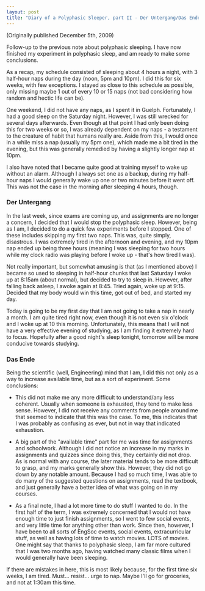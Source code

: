 ```yaml
---
layout: post
title: "Diary of a Polyphasic Sleeper, part II - Der Untergang/Das Ende"
---
```


(Originally published December 5th, 2009)

Follow-up to the previous note about polyphasic sleeping. I have now finished my experiment in polyphasic sleep, and am ready to make some conclusions.

As a recap, my schedule consisted of sleeping about 4 hours a night, with 3 half-hour naps during the day (noon, 5pm and 10pm). I did this for six weeks, with few exceptions. I stayed as close to this schedule as possible, only missing maybe 1 out of every 10 or 15 naps (not bad considering how random and hectic life can be).

One weekend, I did not have any naps, as I spent it in Guelph. Fortunately, I had a good sleep on the Saturday night. However, I was still wrecked for several days afterwards. Even though at that point I had only been doing this for two weeks or so, I was already dependent on my naps - a testament to the creature of habit that humans really are. Aside from this, I would once in a while miss a nap (usually my 5pm one), which made me a bit tired in the evening, but this was generally remedied by having a slightly longer nap at 10pm.

I also have noted that I became quite good at training myself to wake up without an alarm. Although I always set one as a backup, during my half-hour naps I would generally wake up one or two minutes before it went off. This was not the case in the morning after sleeping 4 hours, though.

### Der Untergang ###

In the last week, since exams are coming up, and assignments are no longer a concern, I decided that I would stop the polyphasic sleep. However, being as I am, I decided to do a quick few experiments before I stopped. One of these includes skipping my first two naps. This was, quite simply, disastrous. I was extremely tired in the afternoon and evening, and my 10pm nap ended up being three hours (meaning I was sleeping for two hours while my clock radio was playing before I woke up - that's how tired I was).

Not really important, but somewhat amusing is that (as I mentioned above) I became so used to sleeping in half-hour chunks that last Saturday I woke up at 8:15am (about normal), but decided to try to sleep in. However, after falling back asleep, I awoke again at 8:45. Tried again, woke up at 9:15. Decided that my body would win this time, got out of bed, and started my day.

Today is going to be my first day that I am not going to take a nap in nearly a month. I am quite tired right now, even though it is not even six o'clock and I woke up at 10 this morning. Unfortunately, this means that I will not have a very effective evening of studying, as I am finding it extremely hard to focus. Hopefully after a good night's sleep tonight, tomorrow will be more conducive towards studying.

### Das Ende ###

Being the scientific (well, Engineering) mind that I am, I did this not only as a way to increase available time, but as a sort of experiment. Some conclusions:

- This did not make me any more difficult to understand/any less coherent. Usually when someone is exhausted, they tend to make less sense. However, I did not receive any comments from people around me that seemed to indicate that this was the case. To me, this indicates that I was probably as confusing as ever, but not in way that indicated exhaustion.

- A big part of the "available time" part for me was time for assignments and schoolwork. Although I did not notice an increase in my marks in assignments and quizzes since doing this, they certainly did not drop. As is normal with any course, the later material tends to be more difficult to grasp, and my marks generally show this. However, they did not go down by any notable amount. Because I had so much time, I was able to do many of the suggested questions on assignments, read the textbook, and just generally have a better idea of what was going on in my courses.

- As a final note, I had a lot more time to do stuff I wanted to do. In the first half of the term, I was extremely concerned that I would not have enough time to just finish assignments, so I went to few social events, and very little time for anything other than work. Since then, however, I have been to all sorts of EngSoc events, social events, extracurricular stuff, as well as having lots of time to watch movies. LOTS of movies. One might say that thanks to polyphasic sleep, I am far more cultured that I was two months ago, having watched many classic films when I would generally have been sleeping.

If there are mistakes in here, this is most likely because, for the first time six weeks, I am tired. Must... resist... urge to nap. Maybe I'll go for groceries, and not at 1:30am this time.

